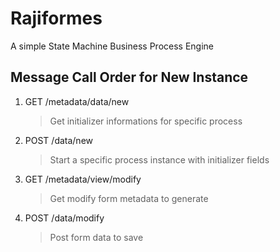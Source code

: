 # Rajiformes

A simple State Machine Business Process Engine  

## Message Call Order for New Instance

1. GET  /metadata/data/new
   >Get initializer informations for specific process
2. POST /data/new
   >Start a specific process instance with initializer fields
3. GET /metadata/view/modify
   >Get modify form metadata to generate
4. POST /data/modify
   >Post form data to save 